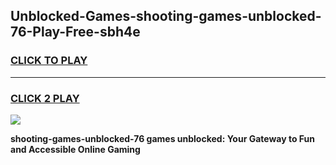 
## Unblocked-Games-shooting-games-unblocked-76-Play-Free-sbh4e
<h3>
<a href="https://premium76.site?title=shooting-games-unblocked-76&ref=22A">CLICK TO PLAY</a></h3>
<hr>

<h3>
<a href="https://premium76.site?title=shooting-games-unblocked-76&ref=22A">CLICK 2 PLAY</a>
  
</h3>

<a href="https://premium76.site?title=shooting-games-unblocked-76&ref=22A"><img src="https://clearcache.store/games.png"></a>


**shooting-games-unblocked-76 games unblocked: Your Gateway to Fun and Accessible Online Gaming**
